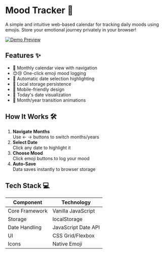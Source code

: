 # Mood Tracker 🌟

A simple and intuitive web-based calendar for tracking daily moods using emojis. Store your emotional journey privately in your browser!

[![Demo Preview](https://img.shields.io/badge/Live-Demo-brightgreen)](https://your-live-demo-link.com)

## Features ✨
- 📅 Monthly calendar view with navigation
- 😊😢 One-click emoji mood logging
- 🎯 Automatic date selection highlighting
- 💾 Local storage persistence
- 📱 Mobile-friendly design
- 🌈 Today's date visualization
- 🔄 Month/year transition animations

## How It Works 🛠️
1. **Navigate Months**  
   Use ← → buttons to switch months/years
2. **Select Date**  
   Click any date to highlight it
3. **Choose Mood**  
   Click emoji buttons to log your mood
4. **Auto-Save**  
   Data saves instantly to browser storage

## Tech Stack 💻
| Component       | Technology           |
|-----------------|----------------------|
| Core Framework  | Vanilla JavaScript   |
| Storage         | localStorage         |
| Date Handling   | JavaScript Date API  |
| UI              | CSS Grid/Flexbox     |
| Icons           | Native Emoji         |

